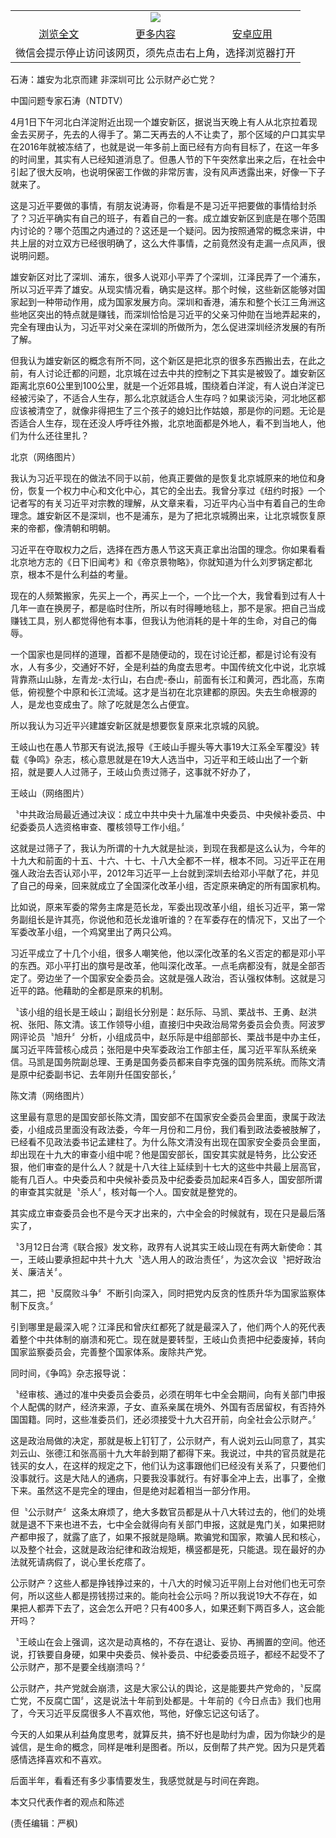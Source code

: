 

<table>
  <tr>
    <td align="center" colspan="3">
      <a href="https://github.com/ogate/ogate/blob/master/README.md"><img src="https://cloud.githubusercontent.com/assets/11880933/13434984/f430fae2-e012-11e5-814f-c2df1e82b247.jpg"/></a>
    </td>
  </tr>
  <tr>
    <td align="center">
      <a href="https://s3.ap-south-1.amazonaws.com/ogatem/oGate.htm?c816123&from=oNote">浏览全文</a>
    </td>
    <td align="center">
      <a href="https://s3.ap-south-1.amazonaws.com/ogatem/oGate.htm?from=oNote">更多内容</a>
    </td>
    <td align="center">
      <a href="https://raw.githubusercontent.com/ogate/up/master/ogate.apk">安卓应用</a>
    </td>
  </tr>
  <tr>
    <td align="center" colspan="3">
      微信会提示停止访问该网页，须先点击右上角，选择浏览器打开
    </td>
  </tr>
</table>    



石涛：雄安为北京而建 非深圳可比 公示财产必亡党？





中国问题专家石涛（NTDTV） 







4月1日下午河北白洋淀附近出现一个雄安新区，据说当天晚上有人从北京拉着现金去买房子，先去的人得手了。第二天再去的人不让卖了，那个区域的户口其实早在2016年就被冻结了，也就是说一年多前上面已经有方向有目标了，在这一年多的时间里，其实有人已经知道消息了。但愚人节的下午突然拿出来之后，在社会中引起了很大反响，也说明保密工作做的非常厉害，没有风声透露出来，好像一下子就来了。











这是习近平要做的事情，有朋友说涛哥，你看是不是习近平把要做的事情给封杀了？习近平确实有自己的班子，有着自己的一套。成立雄安新区到底是在哪个范围内讨论的？哪个范围之内通过的？这还是一个疑问。因为按照通常的概念来讲，中共上层的对立双方已经很明确了，这么大件事情，之前竟然没有走漏一点风声，很说明问题。



雄安新区对比了深圳、浦东，很多人说邓小平弄了个深圳，江泽民弄了一个浦东，所以习近平弄了雄安。从现实情况看，确实是这样。那个时候，这些新区能够对国家起到一种带动作用，成为国家发展方向。深圳和香港，浦东和整个长江三角洲这些地区突出的特点就是赚钱，而深圳恰恰是习近平的父亲习仲勋在当地弄起来的，完全有理由认为，习近平对父亲在深圳的所做所为，怎么促进深圳经济发展的有所了解。



但我认为雄安新区的概念有所不同，这个新区是把北京的很多东西搬出去，在此之前，有人讨论迁都的问题，北京城在过去中共的控制之下其实是被毁了。雄安新区距离北京60公里到100公里，就是一个近郊县城，围绕着白洋淀，有人说白洋淀已经被污染了，不适合人生存，那么北京就适合人生存吗？如果谈污染，河北地区都应该被清空了，就像非得把生了三个孩子的媳妇比作姑娘，那是你的问题。无论是否适合人生存，现在还没人呼呼往外搬，北京地面都是外地人，看不到当地人，他们为什么还往里扎？

   



北京（网络图片）



    

我认为习近平现在的做法不同于以前，他真正要做的是恢复北京城原来的地位和身份，恢复一个权力中心和文化中心，其它的全出去。我曾分享过《纽约时报》一个记者写的有关习近平对宗教的理解，从文章来看，习近平内心当中有着自己的生命理念。雄安新区不是深圳，也不是浦东，是为了把北京城腾出来，让北京城恢复原来的帝都，像清朝和明朝。



习近平在夺取权力之后，选择在西方愚人节这天真正拿出治国的理念。你如果看看北京地方志的《日下旧闻考》和《帝京景物略》，你就知道为什么刘罗锅定都北京，根本不是什么利益的考量。



现在的人频繁搬家，先买上一个，再买上一个，一个比一个大，我曾看到过有人十几年一直在换房子，都是临时住所，所以有时得睡地毯上，那不是家。把自己当成赚钱工具，别人都觉得他有本事，但我认为他消耗的是十年的生命，对自己的侮辱。



一个国家也是同样的道理，首都不是随便动的，现在讨论迁都，都是讨论有没有水，人有多少，交通好不好，全是利益的角度去思考。中国传统文化中说，北京城背靠燕山山脉，左青龙-太行山，右白虎-泰山，前面有长江和黄河，西北高，东南低，俯视整个中原和长江流域。这才是当初在北京建都的原因。失去生命根源的人，是龙也变成虫了。除了吃就是怎么占便宜。



所以我认为习近平兴建雄安新区就是想要恢复原来北京城的风貌。



王岐山也在愚人节那天有说法,报导《王岐山手握头等大事19大江系全军覆没》转载《争鸣》杂志，核心意思就是在19大人选当中，习近平和王岐山出了一个新招，就是要人人过筛子，王岐山负责过筛子，这事就不好办了，

   



王岐山（网络图片）

    



〝中共政治局最近通过决议：成立中共中央十九届准中央委员、中央候补委员、中纪委委员人选资格审查、覆核领导工作小组。〞



这就是过筛子了，我认为所谓的十九大就是扯淡，到现在我都是这么认为，今年的十九大和前面的十五、十六、十七、十八大全都不一样，根本不同。习近平正在用强人政治去否认邓小平，2012年习近平一上台就到深圳去给邓小平献了花，并见了自己的母亲，回来就成立了全国深化改革小组，否定原来确定的所有国家机构。



比如说，原来军委的常务主席是范长龙，军委出现改革小组，组长习近平，第一常务副组长是许其亮，你说他和范长龙谁听谁的？在军委存在的情况下，又出了一个军委改革小组，一个鸡窝里出了两只公鸡。



习近平成立了十几个小组，很多人嘲笑他，他以深化改革的名义否定的都是邓小平的东西。邓小平打出的旗号是改革，他叫深化改革。一点毛病都没有，就是全部否定了。旁边坐了一个国家安全委员会。这就是强人政治，否认强权体制。这就是习近平的路。他藉助的全都是原来的机制。





〝该小组的组长是王岐山；副组长分别是：赵乐际、马凯、栗战书、王勇、赵洪祝、张阳、陈文清。该工作领导小组，直接归中央政治局常务委员会负责。阿波罗网评论员〝旭升〞分析，小组成员中，赵乐际是中组部部长、栗战书是中办主任，属习近平阵营核心成员；张阳是中央军委政治工作部主任，属习近平军队系统亲信。马凯是国务院副总理、王勇是国务委员都来自李克强的国务院系统。而陈文清是原中纪委副书记、去年刚升任国安部长，〞

   



陈文清（网络图片）

    



这里最有意思的是国安部长陈文清，国安部不在国家安全委员会里面，隶属于政法委，小组成员里面没有政法委，今年一月份和二月份，我们看到政法委被肢解了，已经看不见政法委书记孟建柱了。为什么陈文清没有出现在国家安全委员会里面，却出现在十九大的审查小组中呢？他是国安部长，国安其实就是特务，比公安还狠，他们审查的是什么人？就是十八大往上延续到十七大的这些中共最上层高官，能有几百人。中央委员和中央候补委员及中纪委委员加起来4百多人，国安部所谓的审查其实就是〝杀人〞，核对每一个人。国安就是整党的。



其实成立审查委员会也不是今天才出来的，六中全会的时候就有，现在只是最后落实了，





〝3月12日台湾《联合报》发文称，政界有人说其实王岐山现在有两大新使命：其一，王岐山要承担起中共十九大〝选人用人的政治责任〞，为这次会议〝把好政治关、廉洁关〞。

其二，把〝反腐败斗争〞不断引向深入，同时把党内反贪的性质升华为国家监察体制下反贪。〞



引到哪里是最深入呢？江泽民和曾庆红都死了就是最深入了，他们两个人的死代表着整个中共体制的崩溃和死亡。现在就是要转型，王岐山负责把中纪委废掉，转向国家监察委员会，完善整个国家体系。废除共产党。



同时间，《争鸣》杂志报导说：

〝经审核、通过的准中央委员会委员，必须在明年七中全会期间，向有关部门申报个人配偶的财产，经济来源，子女、直系亲属在境外、外国有否居留权，有否持外国国籍。同时，这些准委员们，还必须接受十九大召开前，向全社会公示财产。〞



这是政治局做的决定，那就是板上钉钉了，公示财产，有人说刘云山同意了，其实刘云山、张德江和张高丽十九大年龄到期了都得下来。我说过，中共的官员就是花钱买的女人，在这样的规定之下，他们认为这事跟他们已经没有关系了，只要他们没事就行。这是大陆人的通病，只要我没事就行。有好事全冲上去，出事了，全撤下来。虽然这不是完全的理由，但是绝对起着相当一部分作用。



但〝公示财产〞这条太麻烦了，绝大多数官员都是从十八大转过去的，他们的处境就是退不下来也进不去，七中全会就得向有关部门申报，这就是鬼门关，如果把财产都申报了，就露了底了，如果不报就是隐瞒。欺骗党和国家，欺骗人民和核心，以及整个社会，这就是政治纪律和政治规矩，横竖都是死，只能退。现在最好的办法就死请病假了，说心里长疙瘩了。



公示财产？这些人都是挣钱挣过来的，十八大的时候习近平刚上台对他们也无可奈何，所以这些人都是捞钱捞过来的。能向社会公示吗？所以我说19大不存在，如果把人都弄下去了，这会怎么开吧？只有400多人，如果还剩下两百多人，这会能开吗？





〝王岐山在会上强调，这次是动真格的，不存在退让、妥协、再搁置的空间。他还说，打铁要自身硬，如果中央委员、候补委员、中纪委委员班子，都经不起受不了公示财产，那不是要全线崩溃吗？〞



公示财产，共产党就会崩溃，这是大家公认的舆论，这是能要共产党命的，〝反腐亡党，不反腐亡国〞，这是说法十年前到处都是。十年前的《今日点击》我们也用了，今天习近平反腐很多人不喜欢他，骂他，好像忘记这句话了。

今天的人如果从利益角度思考，就算反共，搞不好也是助纣为虐，因为你缺少的是诚信，是生命的概念，同样是唯利是图者。所以，反倒帮了共产党。因为只是凭着感情选择喜欢和不喜欢。



后面半年，看看还有多少事情要发生，我感觉就是与时间在奔跑。



本文只代表作者的观点和陈述



(责任编辑：严枫)











